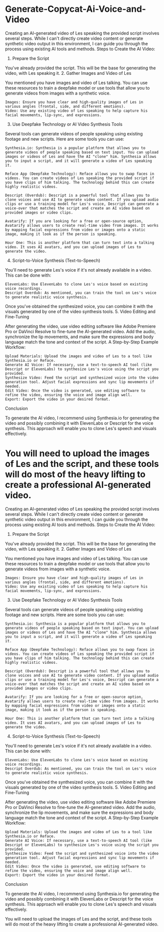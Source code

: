 # Generate-Copycat-Ai-Voice-and-Video
Creating an AI-generated video of Les speaking the provided script involves several steps. While I can't directly create video content or generate synthetic video output in this environment, I can guide you through the process using existing AI tools and methods.
Steps to Create the AI Video:
1. Prepare the Script

You've already provided the script. This will be the base for generating the video, with Les speaking it.
2. Gather Images and Video of Les

You mentioned you have images and video of Les talking. You can use these resources to train a deepfake model or use tools that allow you to generate videos from images with a synthetic voice.

    Images: Ensure you have clear and high-quality images of Les in various angles (frontal, side, and different emotions).
    Video: Use any existing video of Les speaking to help capture his facial movements, lip-sync, and expressions.

3. Use Deepfake Technology or AI Video Synthesis Tools

Several tools can generate videos of people speaking using existing footage and new scripts. Here are some tools you can use:

    Synthesia.io: Synthesia is a popular platform that allows you to generate videos of people speaking based on text input. You can upload images or videos of Les and have the AI "clone" him. Synthesia allows you to input a script, and it will generate a video of Les speaking it.

    Reface App (Deepfake Technology): Reface allows you to swap faces in videos. You can create videos of Les speaking the provided script if you have clips of him talking. The technology behind this can create highly realistic videos.

    Descript (Overdub): Descript is a powerful tool that allows you to clone voices and use AI to generate video content. If you upload audio clips or use a training model for Les's voice, Descript can generate a voice-over that matches the script and create an AI video based on provided images or video clips.

    Avatarify: If you are looking for a free or open-source option, Avatarify allows users to create real-time video from images. It works by mapping facial expressions from video or images onto a static image, making it look as if the person is speaking.

    Hour One: This is another platform that can turn text into a talking video. It uses AI avatars, and you can upload images of Les to generate the video.

4. Script-to-Voice Synthesis (Text-to-Speech)

You'll need to generate Les's voice if it's not already available in a video. This can be done with:

    ElevenLabs: Use ElevenLabs to clone Les's voice based on existing voice recordings.
    Descript Overdub: As mentioned, you can train the tool on Les's voice to generate realistic voice synthesis.

Once you've obtained the synthesized voice, you can combine it with the visuals generated by one of the video synthesis tools.
5. Video Editing and Fine-Tuning

After generating the video, use video editing software like Adobe Premiere Pro or DaVinci Resolve to fine-tune the AI-generated video. Add the audio, synchronize the lip movements, and make sure the expressions and body language match the tone and context of the script.
A Step-by-Step Example Workflow:

    Upload Materials: Upload the images and video of Les to a tool like Synthesia.io or Reface.
    Generate AI Voice: If necessary, use a text-to-speech AI tool (like Descript or ElevenLabs) to synthesize Les's voice using the script you provided.
    Synthesize Video: Feed the script and synthesized voice into the video generation tool. Adjust facial expressions and sync lip movements if needed.
    Edit Video: Once the video is generated, use editing software to refine the video, ensuring the voice and image align well.
    Export: Export the video in your desired format.

Conclusion

To generate the AI video, I recommend using Synthesia.io for generating the video and possibly combining it with ElevenLabs or Descript for the voice synthesis. This approach will enable you to clone Les's speech and visuals effectively.

You will need to upload the images of Les and the script, and these tools will do most of the heavy lifting to create a professional AI-generated video.
==
Creating an AI-generated video of Les speaking the provided script involves several steps. While I can't directly create video content or generate synthetic video output in this environment, I can guide you through the process using existing AI tools and methods.
Steps to Create the AI Video:
1. Prepare the Script

You've already provided the script. This will be the base for generating the video, with Les speaking it.
2. Gather Images and Video of Les

You mentioned you have images and video of Les talking. You can use these resources to train a deepfake model or use tools that allow you to generate videos from images with a synthetic voice.

    Images: Ensure you have clear and high-quality images of Les in various angles (frontal, side, and different emotions).
    Video: Use any existing video of Les speaking to help capture his facial movements, lip-sync, and expressions.

3. Use Deepfake Technology or AI Video Synthesis Tools

Several tools can generate videos of people speaking using existing footage and new scripts. Here are some tools you can use:

    Synthesia.io: Synthesia is a popular platform that allows you to generate videos of people speaking based on text input. You can upload images or videos of Les and have the AI "clone" him. Synthesia allows you to input a script, and it will generate a video of Les speaking it.

    Reface App (Deepfake Technology): Reface allows you to swap faces in videos. You can create videos of Les speaking the provided script if you have clips of him talking. The technology behind this can create highly realistic videos.

    Descript (Overdub): Descript is a powerful tool that allows you to clone voices and use AI to generate video content. If you upload audio clips or use a training model for Les's voice, Descript can generate a voice-over that matches the script and create an AI video based on provided images or video clips.

    Avatarify: If you are looking for a free or open-source option, Avatarify allows users to create real-time video from images. It works by mapping facial expressions from video or images onto a static image, making it look as if the person is speaking.

    Hour One: This is another platform that can turn text into a talking video. It uses AI avatars, and you can upload images of Les to generate the video.

4. Script-to-Voice Synthesis (Text-to-Speech)

You'll need to generate Les's voice if it's not already available in a video. This can be done with:

    ElevenLabs: Use ElevenLabs to clone Les's voice based on existing voice recordings.
    Descript Overdub: As mentioned, you can train the tool on Les's voice to generate realistic voice synthesis.

Once you've obtained the synthesized voice, you can combine it with the visuals generated by one of the video synthesis tools.
5. Video Editing and Fine-Tuning

After generating the video, use video editing software like Adobe Premiere Pro or DaVinci Resolve to fine-tune the AI-generated video. Add the audio, synchronize the lip movements, and make sure the expressions and body language match the tone and context of the script.
A Step-by-Step Example Workflow:

    Upload Materials: Upload the images and video of Les to a tool like Synthesia.io or Reface.
    Generate AI Voice: If necessary, use a text-to-speech AI tool (like Descript or ElevenLabs) to synthesize Les's voice using the script you provided.
    Synthesize Video: Feed the script and synthesized voice into the video generation tool. Adjust facial expressions and sync lip movements if needed.
    Edit Video: Once the video is generated, use editing software to refine the video, ensuring the voice and image align well.
    Export: Export the video in your desired format.

Conclusion

To generate the AI video, I recommend using Synthesia.io for generating the video and possibly combining it with ElevenLabs or Descript for the voice synthesis. This approach will enable you to clone Les's speech and visuals effectively.

You will need to upload the images of Les and the script, and these tools will do most of the heavy lifting to create a professional AI-generated video.
